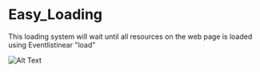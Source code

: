 # Easy_Loading

This loading system will wait until all resources on the web page is loaded
using Eventlistinear "load"


![Alt Text](https://media.giphy.com/media/YP0S6JQvYAn1rK1p25/giphy.gif)
